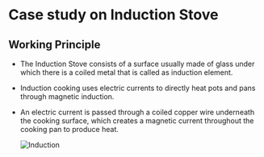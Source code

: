 # Case study on Induction Stove
## Working Principle 
- The Induction Stove consists of a surface usually made of glass under which there is a coiled metal that is called as induction element.
- Induction cooking uses electric currents to directly heat pots and pans through magnetic induction.
- An electric current is passed through a coiled copper wire underneath the cooking surface, which creates a magnetic current throughout the cooking pan to produce heat.

     ![Induction](https://user-images.githubusercontent.com/98826655/154919009-467f67ac-c3ac-4100-b145-083f13267dd4.png)
